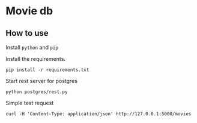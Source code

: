 # Movie db

## How to use
Install ```python``` and ```pip```

Install the requirements.
```
pip install -r requirements.txt
```

Start rest server for postgres
```
python postgres/rest.py
```

Simple test request
```
curl -H 'Content-Type: application/json' http://127.0.0.1:5000/movies
```
